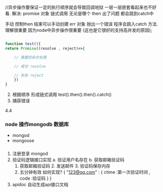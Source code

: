 //异步操作要保证一定的执行顺序就会导致回调地狱 一层一层嵌套看起来也不好看.
解决:
promise 对象 链式调用
无论是哪个 then 出了问题 都会跳到catch中

手动 控制then 结束可以手动创建 err 对象  抛出一个错误 程序会跳入catch 方法.
理解很重要 因为node中异步操作很重要 (这也是它很好的支持高并发的原因);

```javascript 

function test(){
return Promise((resolve , reject)=>{

    // 需要的异步处理

    // 成功 resolve

    // 失败 reject
    })
}
```
2. 根据顺序 形成链式调用
    test().then().then().catch() 
3. 捕获错误

4.4 
### node 操作mongodb 数据库
+ mongod
+ mongoose


### 
1. 注册登录 mongod
2. 验证码逻辑接口实现
    a. 验证用户名存在
    b. 获取邮箱验证码
    1. 获取邮箱验证码 
        2. 发送邮件 
        3. 验证码保存内存
    2. 五分钟有效 如何实现?
    {
        "123@qq.com" : {
            ctime :第一次验证时间 ,
            code :验证码
            }
    }
3. apidoc 自动生成api接口文档